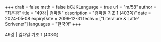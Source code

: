 +++
draft = false
math = false
isCJKLanguage = true
url = "m/58"
author = "최은광"
title = "49강 | 컴파일"
description = "컴파일 기초 1 (403쪽)"
date = 2024-05-08
expiryDate = 2099-12-31
techs = ["Literature & Latte/ Scrivener"]
languages = "한국어"
+++

49강 | 컴파일 기초 1 (403쪽)

<!--more--> 

#



#